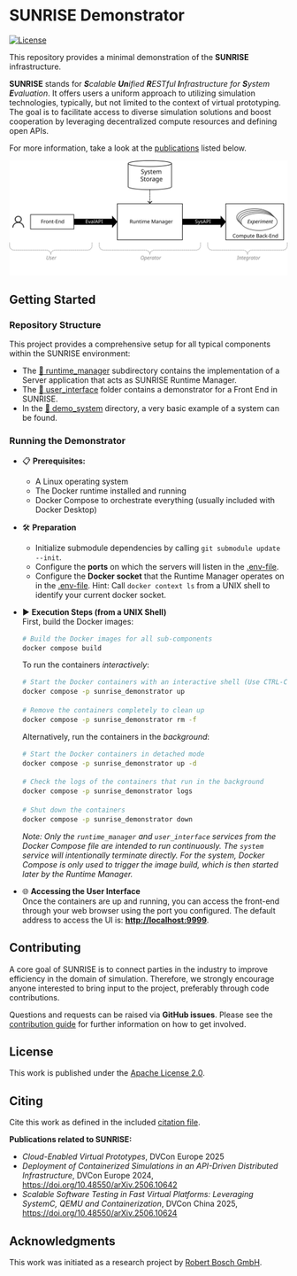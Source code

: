 # SUNRISE Demonstrator
[![License](https://img.shields.io/badge/License-Apache_2.0-blue.svg)](https://opensource.org/licenses/Apache-2.0)

This repository provides a minimal demonstration of the **SUNRISE** infrastructure.

**SUNRISE** stands for _**S**calable **Un**ified **R**ESTful **I**nfrastructure for **S**ystem **E**valuation_. It offers users a uniform approach to utilizing simulation technologies, typically, but not limited to the context of virtual prototyping.
The goal is to facilitate access to diverse simulation solutions and boost cooperation by leveraging decentralized compute resources and defining open APIs.

For more information, take a look at the [publications](#citing) listed below.

![SUNRISE components](doc/sunrise_overview.svg)


## Getting Started
### Repository Structure
This project provides a comprehensive setup for all typical components within the SUNRISE environment:
- The  [:file_folder: runtime_manager](runtime_manager/) subdirectory contains the implementation of a Server application that acts as SUNRISE Runtime Manager.
- The [:file_folder: user_interface](user_interface/) folder contains a demonstrator for a Front End in SUNRISE.
- In the [:file_folder: demo_system](demo_system/) directory, a very basic example of a system can be found.

### Running the Demonstrator
- :clipboard: **Prerequisites:**
  - A Linux operating system
  - The Docker runtime installed and running
  - Docker Compose to orchestrate everything (usually included with Docker Desktop)
- :hammer_and_wrench: **Preparation**
  - Initialize submodule dependencies by calling `git submodule update --init`.
  - Configure the **ports** on which the servers will listen in the [.env-file](.env).
  - Configure the **Docker socket** that the Runtime Manager operates on in the [.env-file](.env). Hint: Call `docker context ls` from a UNIX shell to identify your current docker socket.
- :arrow_forward: **Execution Steps (from a UNIX Shell)**\
    First, build the Docker images:
    ```sh
    # Build the Docker images for all sub-components
    docker compose build
    ```

    To run the containers _interactively_:
    ```sh
    # Start the Docker containers with an interactive shell (Use CTRL-C to stop and exit)
    docker compose -p sunrise_demonstrator up

    # Remove the containers completely to clean up
    docker compose -p sunrise_demonstrator rm -f
    ```

    Alternatively, run the containers in the _background_:
    ```sh
    # Start the Docker containers in detached mode
    docker compose -p sunrise_demonstrator up -d

    # Check the logs of the containers that run in the background
    docker compose -p sunrise_demonstrator logs

    # Shut down the containers
    docker compose -p sunrise_demonstrator down
    ```
    _Note: Only the `runtime_manager` and `user_interface` services from the Docker Compose file are intended to run continuously. The `system` service will intentionally terminate directly. For the system, Docker Compose is only used to trigger the image build, which is then started later by the Runtime Manager._
- :globe_with_meridians: **Accessing the User Interface**\
  Once the containers are up and running, you can access the front-end through your web browser using the port you configured. The default address to access the UI is: **[http://localhost:9999](http://localhost:9999)**.


## Contributing
A core goal of SUNRISE is to connect parties in the industry to improve efficiency in the domain of simulation.
Therefore, we strongly encourage anyone interested to bring input to the project, preferably through code contributions.

Questions and requests can be raised via **GitHub issues**.
Please see the [contribution guide](CONTRIBUTING.md) for further information on how to get involved.


## License
This work is published under the [Apache License 2.0](LICENSE).


## Citing
Cite this work as defined in the included [citation file](CITATION.cff).

**Publications related to SUNRISE:**
- _Cloud-Enabled Virtual Prototypes_,  DVCon Europe 2025
- _Deployment of Containerized Simulations in an API-Driven Distributed Infrastructure_, DVCon Europe 2024,
https://doi.org/10.48550/arXiv.2506.10642
- _Scalable Software Testing in Fast Virtual Platforms: Leveraging SystemC, QEMU and Containerization_, DVCon China 2025, https://doi.org/10.48550/arXiv.2506.10624


## Acknowledgments
This work was initiated as a research project by [Robert Bosch GmbH](https://www.bosch.com/research/).
